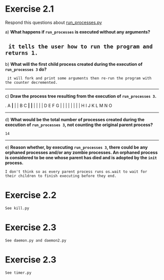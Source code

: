 
# Exercise 2.1
Respond this questions about [run_processes.py](../run_processes.py)

a) **What happens if `run_processes` is executed without any arguments?**

` it tells the user how to run the program and returns 1.`
---


b) **What will the first child process created during the execution of `run_processes 3` do?**

` it will fork and print some arguments then re-run the program with the counter decremented.`

---


c) **Draw the process tree resulting from the execution of `run_processes 3`.**

.          A
       ____|____
      |         |
      B         C
   __|__     __|__
  |     |   |     |
  D     E   F     G
 | |   | | | |   | |
 H I   J K L M   N O

---


d) **What would be the total number of processes created during the execution of `run_processes 3`, not counting the original parent process?**

`14`


---
e) **Reason whether, by executing `run_processes 3`, there could be any orphaned processes and/or any zombie processes. An orphaned process is considered to be one whose parent has died and is adopted by the `init` process.**

`I don't think so as every parent process runs os.wait to wait for their children to finish executing before they end.`



# Exercise 2.2

`See kill.py`



# Exercise 2.3

`See daemon.py and daemon2.py`



# Exercise 2.3

`See timer.py`

